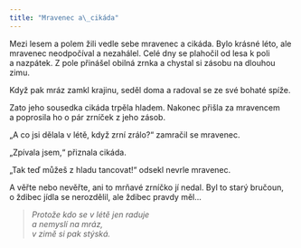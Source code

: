 ```yaml
---
title: "Mravenec a\_cikáda"
---
```


  

Mezi lesem a polem žili vedle sebe mravenec a cikáda. Bylo krásné léto, ale mravenec neodpočíval a nezahálel. Celé dny se plahočil od lesa k poli a nazpátek. Z pole přinášel obilná zrnka a chystal si zásobu na dlouhou zimu.

Když pak mráz zamkl krajinu, seděl doma a radoval se ze své bohaté spíže.

Zato jeho sousedka cikáda trpěla hladem. Nakonec přišla za mravencem a poprosila ho o pár zrníček z jeho zásob.

„A co jsi dělala v létě, když zrní zrálo?“ zamračil se mravenec.

„Zpívala jsem,“ přiznala cikáda.

„Tak teď můžeš z hladu tancovat!“ odsekl nevrle mravenec.

A věřte nebo nevěřte, ani to mrňavé zrníčko jí nedal. Byl to starý bručoun, o ždibec jídla se nerozdělil, ale ždibec pravdy měl…

> _Protože kdo se v létě jen raduje  
> a nemyslí na mráz,  
> v zimě si pak stýská._
